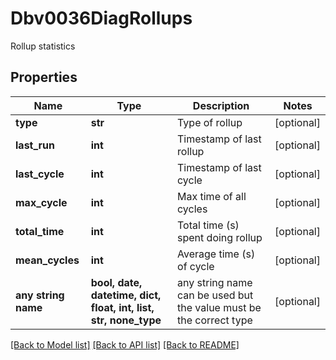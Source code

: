 # Dbv0036DiagRollups

Rollup statistics

## Properties
Name | Type | Description | Notes
------------ | ------------- | ------------- | -------------
**type** | **str** | Type of rollup | [optional] 
**last_run** | **int** | Timestamp of last rollup | [optional] 
**last_cycle** | **int** | Timestamp of last cycle | [optional] 
**max_cycle** | **int** | Max time of all cycles | [optional] 
**total_time** | **int** | Total time (s) spent doing rollup | [optional] 
**mean_cycles** | **int** | Average time (s) of cycle | [optional] 
**any string name** | **bool, date, datetime, dict, float, int, list, str, none_type** | any string name can be used but the value must be the correct type | [optional]

[[Back to Model list]](../README.md#documentation-for-models) [[Back to API list]](../README.md#documentation-for-api-endpoints) [[Back to README]](../README.md)


